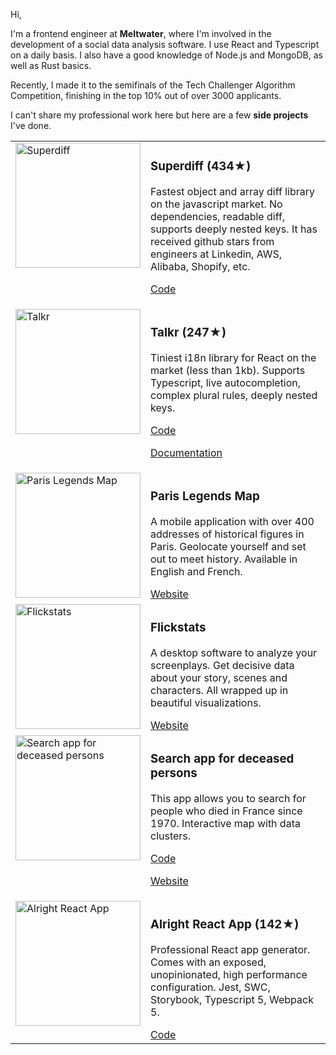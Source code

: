 Hi,

I'm a frontend engineer at <b>Meltwater</b>, where I'm involved in the development of a social data analysis software. I use React and Typescript on a daily basis. I also have a good knowledge of Node.js and MongoDB, as well as Rust basics.

Recently, I made it to the semifinals of the Tech Challenger Algorithm Competition, finishing in the top 10% out of over 3000 applicants.

I can't share my professional work here but here are a few <b>side projects</b> I've done.

<table>
 
   <tr>
    <td valign="top"><img alt="Superdiff"  src="https://user-images.githubusercontent.com/43271780/209532864-24d7449e-1185-4810-9423-be5df1fe877f.png" height="200"></td>
    <td valign="top">
     <h3>Superdiff (434★)</h3>
     <p>Fastest object and array diff library on the javascript market. No dependencies, readable diff, supports deeply nested keys. It has received github stars from engineers at Linkedin, AWS, Alibaba, Shopify, etc.</p>
     <p><a href="https://github.com/DoneDeal0/superdiff">Code</a></p>
     </td>
  </tr>
 
 <tr>
    <td valign="top"><img alt="Talkr" src="https://user-images.githubusercontent.com/43271780/152165564-d129240d-e3d1-4643-beb5-f854699bf88c.png" height="200" style="object-fit: contain;"></td>
    <td valign="top">
     <h3>Talkr (247★)</h3>
     <p>Tiniest i18n library for React on the market (less than 1kb). Supports Typescript, live autocompletion, complex plural rules, deeply nested keys.</p>
      <a href="https://github.com/DoneDeal0/Talkr">Code</a>
       <p><a href="https://talkr-documentation.netlify.app/docs/intro">Documentation</a></p>
     </td>
  </tr>
  
 <tr>
    <td valign="top"><img  alt="Paris Legends Map" src="https://github.com/DoneDeal0/roaring-twenties-studio/assets/43271780/aa5d4193-519e-4dcd-9666-558167de4c09" height="200"></td>
    <td valign="top">
     <h3>Paris Legends Map</h3>
     <p>A mobile application with over 400 addresses of historical figures in Paris. Geolocate yourself and set out to meet history. Available in English and French.</p>
      <a href="https://paris-legends-map.roaring-twenties-studio.com">Website</a>
     </td>
  </tr>

   <tr>
    <td valign="top"><img alt="Flickstats" src="https://github.com/DoneDeal0/roaring-twenties-studio/assets/43271780/e79dc030-792e-46dd-9fc1-4384c7c04bbe" height="200" alt="Image description" style="object-fit: cover;"></td>
    <td valign="top">
     <h3>Flickstats</h3>
     <p>A desktop software to analyze your screenplays. Get decisive data about your story, scenes and characters. All wrapped up in beautiful visualizations.</p>
      <a href="https://flickstats.roaring-twenties-studio.com">Website</a>
     </td>
  </tr>
 
  <tr>
    <td valign="top"><img alt="Search app for deceased persons" src="https://user-images.githubusercontent.com/43271780/159786562-6906987f-6ded-4a8b-a9bc-205f2ea93601.png" height="200"></td>
    <td valign="top">
     <h3>Search app for deceased persons</h3>
     <p>This app allows you to search for people who died in France since 1970. Interactive map with data clusters.</p>
      <a href="https://github.com/DoneDeal0/morts-autour-de-vous">Code</a>
      <p><a href="https://recherche-personnes-decedees.netlify.app/">Website</a></p>
     </td>
  </tr>
  
<tr>
    <td valign="top"><img height="200" alt="Alright React App" src="https://user-images.githubusercontent.com/43271780/233714020-52d818b3-5080-4b54-b328-b68832661fc3.png"></td>
    <td valign="top">
     <h3>Alright React App (142★)</h3>
     <p>Professional React app generator. Comes with an exposed, unopinionated, high performance configuration. Jest, SWC, Storybook, Typescript 5, Webpack 5.</p>
      <a href="https://github.com/DoneDeal0/alright-react-app">Code</a>
     </td>
  </tr>
 
</table>

